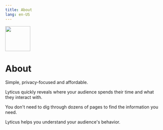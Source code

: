 ```yaml
---
title: About
lang: en-US
---
```


<img src="https://cdn.byteboomers.com/img/logo/svg/lyticus.svg" style="width: 5rem">

# About

Simple, privacy-focused and affordable.

Lyticus quickly reveals where your audience spends their time and what they interact with.

You don't need to dig through dozens of pages to find the information you need.

Lyticus helps you understand your audience's behavior.
